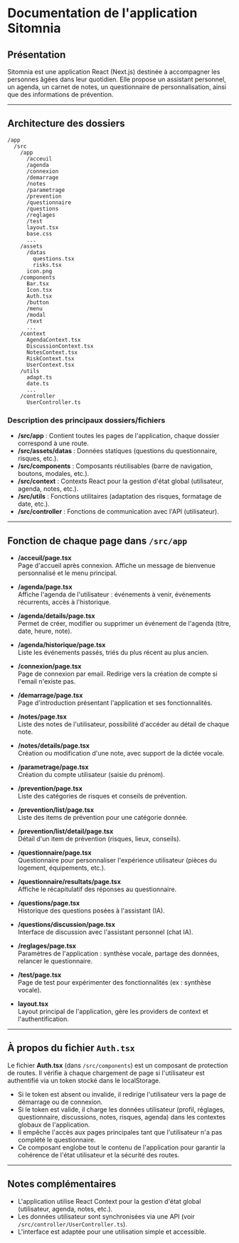 # Documentation de l'application Sitomnia

## Présentation

Sitomnia est une application React (Next.js) destinée à accompagner les personnes âgées dans leur quotidien. Elle propose un assistant personnel, un agenda, un carnet de notes, un questionnaire de personnalisation, ainsi que des informations de prévention.

---

## Architecture des dossiers

```
/app
  /src
    /app
      /acceuil
      /agenda
      /connexion
      /demarrage
      /notes
      /parametrage
      /prevention
      /questionnaire
      /questions
      /reglages
      /test
      layout.tsx
      base.css
      ...
    /assets
      /datas
        questions.tsx
        risks.tsx
      icon.png
    /components
      Bar.tsx
      Icon.tsx
      Auth.tsx
      /button
      /menu
      /modal
      /text
      ...
    /context
      AgendaContext.tsx
      DiscussionContext.tsx
      NotesContext.tsx
      RiskContext.tsx
      UserContext.tsx
    /utils
      adapt.ts
      date.ts
      ...
    /controller
      UserController.ts
```

### Description des principaux dossiers/fichiers

- **/src/app** : Contient toutes les pages de l'application, chaque dossier correspond à une route.
- **/src/assets/datas** : Données statiques (questions du questionnaire, risques, etc.).
- **/src/components** : Composants réutilisables (barre de navigation, boutons, modales, etc.).
- **/src/context** : Contexts React pour la gestion d'état global (utilisateur, agenda, notes, etc.).
- **/src/utils** : Fonctions utilitaires (adaptation des risques, formatage de date, etc.).
- **/src/controller** : Fonctions de communication avec l'API (utilisateur).

---

## Fonction de chaque page dans `/src/app`

- **/acceuil/page.tsx**  
  Page d'accueil après connexion. Affiche un message de bienvenue personnalisé et le menu principal.

- **/agenda/page.tsx**  
  Affiche l'agenda de l'utilisateur : événements à venir, événements récurrents, accès à l'historique.

- **/agenda/details/page.tsx**  
  Permet de créer, modifier ou supprimer un événement de l'agenda (titre, date, heure, note).

- **/agenda/historique/page.tsx**  
  Liste les événements passés, triés du plus récent au plus ancien.

- **/connexion/page.tsx**  
  Page de connexion par email. Redirige vers la création de compte si l'email n'existe pas.

- **/demarrage/page.tsx**  
  Page d'introduction présentant l'application et ses fonctionnalités.

- **/notes/page.tsx**  
  Liste des notes de l'utilisateur, possibilité d'accéder au détail de chaque note.

- **/notes/details/page.tsx**  
  Création ou modification d'une note, avec support de la dictée vocale.

- **/parametrage/page.tsx**  
  Création du compte utilisateur (saisie du prénom).

- **/prevention/page.tsx**  
  Liste des catégories de risques et conseils de prévention.

- **/prevention/list/page.tsx**  
  Liste des items de prévention pour une catégorie donnée.

- **/prevention/list/detail/page.tsx**  
  Détail d'un item de prévention (risques, lieux, conseils).

- **/questionnaire/page.tsx**  
  Questionnaire pour personnaliser l'expérience utilisateur (pièces du logement, équipements, etc.).

- **/questionnaire/resultats/page.tsx**  
  Affiche le récapitulatif des réponses au questionnaire.

- **/questions/page.tsx**  
  Historique des questions posées à l'assistant (IA).

- **/questions/discussion/page.tsx**  
  Interface de discussion avec l'assistant personnel (chat IA).

- **/reglages/page.tsx**  
  Paramètres de l'application : synthèse vocale, partage des données, relancer le questionnaire.

- **/test/page.tsx**  
  Page de test pour expérimenter des fonctionnalités (ex : synthèse vocale).

- **layout.tsx**  
  Layout principal de l'application, gère les providers de context et l'authentification.

---

## À propos du fichier `Auth.tsx`

Le fichier **Auth.tsx** (dans `/src/components`) est un composant de protection de routes. Il vérifie à chaque chargement de page si l'utilisateur est authentifié via un token stocké dans le localStorage.  
- Si le token est absent ou invalide, il redirige l'utilisateur vers la page de démarrage ou de connexion.
- Si le token est valide, il charge les données utilisateur (profil, réglages, questionnaire, discussions, notes, risques, agenda) dans les contextes globaux de l'application.
- Il empêche l'accès aux pages principales tant que l'utilisateur n'a pas complété le questionnaire.
- Ce composant englobe tout le contenu de l'application pour garantir la cohérence de l'état utilisateur et la sécurité des routes.

---

## Notes complémentaires

- L'application utilise React Context pour la gestion d'état global (utilisateur, agenda, notes, etc.).
- Les données utilisateur sont synchronisées via une API (voir `/src/controller/UserController.ts`).
- L'interface est adaptée pour une utilisation simple et accessible.
